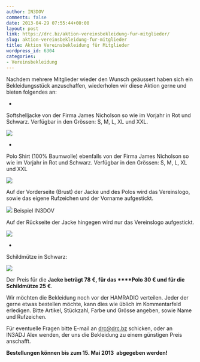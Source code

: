 ```yaml
---
author: IN3DOV
comments: false
date: 2013-04-29 07:55:44+00:00
layout: post
link: https://drc.bz/aktion-vereinsbekleidung-fur-mitglieder/
slug: aktion-vereinsbekleidung-fur-mitglieder
title: Aktion Vereinsbekleidung für Mitglieder
wordpress_id: 6304
categories:
- Vereinsbekleidung
---
```


Nachdem mehrere Mitglieder wieder den Wunsch geäussert haben sich ein Bekleidungsstück anzuschaffen, wiederholen wir diese Aktion gerne und bieten folgendes an:






	
  * 


Softshelljacke von der Firma James Nicholson so wie im Vorjahr in Rot und Schwarz. Verfügbar in den Grössen: S, M, L, XL und XXL.



![](https://drc.bz/wp-content/uploads/2010/04/Beide-Jacken.bmp)



	
  * 


Polo Shirt (100% Baumwolle) ebenfalls von der Firma James Nicholson so wie im Vorjahr in Rot und Schwarz. Verfügbar in den Grössen: S, M, L, XL und XXL



![](https://drc.bz/wp-content/uploads/2010/04/beide-polo2.jpg)

Auf der Vorderseite (Brust) der Jacke und des Polos wird das Vereinslogo, sowie das eigene Rufzeichen und der Vorname aufgestickt.


![](https://drc.bz/wp-content/uploads/2010/04/02042010-150x150.jpg)
    Beispiel IN3DOV


Auf der Rückseite der Jacke hingegen wird nur das Vereinslogo aufgestickt.

![](https://drc.bz/wp-content/uploads/2010/04/02042010001.jpg)





	
  * 




Schildmütze in Schwarz:





![](https://drc.bz/wp-content/uploads/2010/04/kappl1-300x225.jpg)

Der Preis für die **Jacke beträgt 78 €, für das ****Polo 30 € und für die Schildmütze 25 €**.

Wir möchten die Bekleidung noch vor der HAMRADIO verteilen. Jeder der gerne etwas bestellen möchte, kann dies wie üblich im Kommentarfeld erledigen. Bitte Artikel, Stückzahl, Farbe und Grösse angeben, sowie Name und Rufzeichen.

Für eventuelle Fragen bitte E-mail an [drc@drc.bz](mailto:drc@drc.bz) schicken, oder an IN3ADJ Alex wenden, der uns die Bekleidung zu einem günstigen Preis anschafft.

**Bestellungen können bis zum 15. Mai 2013  abgegeben werden!**
